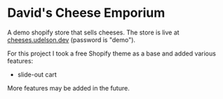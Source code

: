 # David's Cheese Emporium

A demo shopify store that sells cheeses. The store is live at [cheeses.udelson.dev](https://cheeses.udelson.dev) (password is "demo").

For this project I took a free Shopify theme as a base and added various features:

- slide-out cart

More features may be added in the future.
